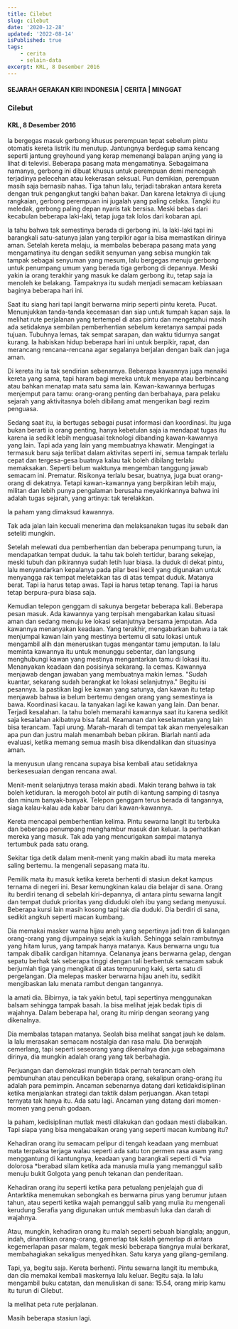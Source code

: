 ```yaml
---
title: Cilebut
slug: cilebut
date: '2020-12-28'
updated: '2022-08-14'
isPublished: true
tags: 
    - cerita
    - selain-data
excerpt: KRL, 8 Desember 2016
---
```


#### SEJARAH GERAKAN KIRI INDONESIA | CERITA | MINGGAT

### Cilebut

#### KRL, 8 Desember 2016

Ia bergegas masuk gerbong khusus perempuan tepat sebelum pintu otomatis kereta listrik itu menutup. Jantungnya berdegup sama kencang seperti jantung greyhound yang kerap memenangi balapan anjing yang ia lihat di televisi. Beberapa pasang mata mengamatinya. Sebagaimana namanya, gerbong ini dibuat khusus untuk perempuan demi mencegah terjadinya pelecehan atau kekerasan seksual. Pun demikian, perempuan masih saja bernasib nahas. Tiga tahun lalu, terjadi tabrakan antara kereta dengan truk pengangkut tangki bahan bakar. Dan karena letaknya di ujung rangkaian, gerbong perempuan ini jugalah yang paling celaka. Tangki itu meledak, gerbong paling depan nyaris tak bersisa. Meski bebas dari kecabulan beberapa laki-laki, tetap juga tak lolos dari kobaran api.

Ia tahu bahwa tak semestinya berada di gerbong ini. Ia laki-laki tapi ini barangkali satu-satunya jalan yang terpikir agar ia bisa memastikan dirinya aman. Setelah kereta melaju, ia membalas beberapa pasang mata yang mengamatinya itu dengan sedikit senyuman yang sebisa mungkin tak tampak sebagai senyuman yang mesum, lalu bergegas menuju gerbong untuk penumpang umum yang berada tiga gerbong di depannya. Meski yakin ia orang terakhir yang masuk ke dalam gerbong itu, tetap saja ia menoleh ke belakang. Tampaknya itu sudah menjadi semacam kebiasaan baginya beberapa hari ini.

Saat itu siang hari tapi langit berwarna mirip seperti pintu kereta. Pucat. Menunjukkan tanda-tanda kecemasan dan siap untuk tumpah kapan saja. Ia melihat rute perjalanan yang tertempel di atas pintu dan mengetahui masih ada setidaknya sembilan pemberhentian sebelum keretanya sampai pada tujuan. Tubuhnya lemas, tak sempat sarapan, dan waktu tidurnya sangat kurang. Ia habiskan hidup beberapa hari ini untuk berpikir, rapat, dan merancang rencana-rencana agar segalanya berjalan dengan baik dan juga aman.

Di kereta itu ia tak sendirian sebenarnya. Beberapa kawannya juga menaiki kereta yang sama, tapi haram bagi mereka untuk menyapa atau berbincang atau bahkan menatap mata satu sama lain. Kawan-kawannya bertugas menjemput para tamu: orang-orang penting dan berbahaya, para pelaku sejarah yang aktivitasnya boleh dibilang amat mengerikan bagi rezim penguasa.

Sedang saat itu, ia bertugas sebagai pusat informasi dan koordinasi. Itu juga bukan berarti ia orang penting, hanya kebetulan saja ia mendapat tugas itu karena ia sedikit lebih menguasai teknologi dibanding kawan-kawannya yang lain. Tapi ada yang lain yang membuatnya khawatir. Mengingat ia termasuk baru saja terlibat dalam aktivitas seperti ini, semua tampak terlalu cepat dan tergesa-gesa buatnya kalau tak boleh dibilang terlalu memaksakan. Seperti belum waktunya mengemban tanggung jawab semacam ini. Prematur. Risikonya terlalu besar, buatnya, juga buat orang-orang di dekatnya. Tetapi kawan-kawannya yang berpikiran lebih maju, militan dan lebih punya pengalaman berusaha meyakinkannya bahwa ini adalah tugas sejarah, yang artinya: tak terelakkan.

Ia paham yang dimaksud kawannya.

Tak ada jalan lain kecuali menerima dan melaksanakan tugas itu sebaik dan seteliti mungkin.

Setelah melewati dua pemberhentian dan beberapa penumpang turun, ia mendapatkan tempat duduk. Ia tahu tak boleh tertidur, barang sekejap, meski tubuh dan pikirannya sudah letih luar biasa. Ia duduk di dekat pintu, lalu menyandarkan kepalanya pada pilar besi kecil yang digunakan untuk menyangga rak tempat meletakkan tas di atas tempat duduk. Matanya berat. Tapi ia harus tetap awas. Tapi ia harus tetap tenang. Tapi ia harus tetap berpura-pura biasa saja.

Kemudian telepon genggam di sakunya bergetar beberapa kali. Beberapa pesan masuk. Ada kawannya yang terpisah mengabarkan kalau situasi aman dan sedang menuju ke lokasi selanjutnya bersama jemputan. Ada kawannya menanyakan keadaan. Yang terakhir, mengabarkan bahwa ia tak menjumpai kawan lain yang mestinya bertemu di satu lokasi untuk mengambil alih dan meneruskan tugas mengantar tamu jemputan. Ia lalu meminta kawannya itu untuk menunggu sebentar, dan langsung menghubungi kawan yang mestinya mengantarkan tamu di lokasi itu. Menanyakan keadaan dan posisinya sekarang. Ia cemas. Kawannya menjawab dengan jawaban yang membuatnya makin lemas. "Sudah kuantar, sekarang sudah berangkat ke lokasi selanjutnya." Begitu isi pesannya. Ia pastikan lagi ke kawan yang satunya, dan kawan itu tetap menjawab bahwa ia belum bertemu dengan orang yang semestinya ia bawa. Koordinasi kacau. Ia tanyakan lagi ke kawan yang lain. Dan benar. Terjadi kesalahan. Ia tahu boleh memarahi kawannya saat itu karena sedikit saja kesalahan akibatnya bisa fatal. Keamanan dan keselamatan yang lain bisa terancam. Tapi urung. Marah-marah di tempat tak akan menyelesaikan apa pun dan justru malah menambah beban pikiran. Biarlah nanti ada evaluasi, ketika memang semua masih bisa dikendalikan dan situasinya aman.

Ia menyusun ulang rencana supaya bisa kembali atau setidaknya berkesesuaian dengan rencana awal.

Menit-menit selanjutnya terasa makin abadi. Makin terang bahwa ia tak boleh ketiduran. Ia merogoh botol air putih di kantung samping di tasnya dan minum banyak-banyak. Telepon genggam terus berada di tangannya, siaga kalau-kalau ada kabar baru dari kawan-kawannya.

Kereta mencapai pemberhentian kelima. Pintu sewarna langit itu terbuka dan beberapa penumpang menghambur masuk dan keluar. Ia perhatikan mereka yang masuk. Tak ada yang mencurigakan sampai matanya tertumbuk pada satu orang.

Sekitar tiga detik dalam menit-menit yang makin abadi itu mata mereka saling bertemu. Ia mengenali sepasang mata itu.

Pemilik mata itu masuk ketika kereta berhenti di stasiun dekat kampus ternama di negeri ini. Besar kemungkinan kalau dia belajar di sana. Orang itu berdiri tenang di sebelah kiri-depannya, di antara pintu sewarna langit dan tempat duduk prioritas yang diduduki oleh ibu yang sedang menyusui. Beberapa kursi lain masih kosong tapi tak dia duduki. Dia berdiri di sana, sedikit angkuh seperti macan kumbang.

Dia memakai masker warna hijau aneh yang sepertinya jadi tren di kalangan orang-orang yang dijumpainya sejak ia kuliah. Sehingga selain rambutnya yang hitam lurus, yang tampak hanya matanya. Kaus berwarna ungu tua tampak dibalik cardigan hitamnya. Celananya jeans berwarna gelap, dengan sepatu berhak tak seberapa tinggi dengan tali berbentuk semacam sabuk berjumlah tiga yang mengikat di atas tempurung kaki, serta satu di pergelangan. Dia melepas masker berwarna hijau aneh itu, sedikit mengibaskan lalu menata rambut dengan tangannya.

Ia amati dia. Bibirnya, ia tak yakin betul, tapi sepertinya menggunakan balsam sehingga tampak basah. Ia bisa melihat jejak bedak tipis di wajahnya. Dalam beberapa hal, orang itu mirip dengan seorang yang dikenalnya.

Dia membalas tatapan matanya. Seolah bisa melihat sangat jauh ke dalam. Ia lalu merasakan semacam nostalgia dan rasa malu. Dia berwajah cemerlang, tapi seperti seseorang yang dikenalnya dan juga sebagaimana dirinya, dia mungkin adalah orang yang tak berbahagia.

Perjuangan dan demokrasi mungkin tidak pernah terancam oleh pembunuhan atau penculikan beberapa orang, sekalipun orang-orang itu adalah para pemimpin. Ancaman sebenarnya datang dari ketidakdisiplinan ketika menjalankan strategi dan taktik dalam perjuangan. Akan tetapi ternyata tak hanya itu. Ada satu lagi. Ancaman yang datang dari momen-momen yang penuh godaan.

Ia paham, kedisiplinan mutlak mesti dilakukan dan godaan mesti diabaikan. Tapi siapa yang bisa mengabaikan orang yang seperti macan kumbang itu?

Kehadiran orang itu semacam pelipur di tengah keadaan yang membuat mata terpaksa terjaga walau seperti ada satu ton permen rasa asam yang menggantung di kantungnya, keadaan yang barangkali seperti di *via dolorosa *berabad silam ketika ada manusia mulia yang memanggul salib menuju bukit Golgota yang penuh tekanan dan penderitaan.

Kehadiran orang itu seperti ketika para petualang penjelajah gua di Antarktika menemukan sebongkah es berwarna pirus yang berumur jutaan tahun, atau seperti ketika wajah pemanggul salib yang mulia itu mengenali kerudung Serafia yang digunakan untuk membasuh luka dan darah di wajahnya.

Atau, mungkin, kehadiran orang itu malah seperti sebuah bianglala; anggun, indah, dinantikan orang-orang, gemerlap tak kalah gemerlap di antara kegemerlapan pasar malam, tegak meski beberapa tiangnya mulai berkarat, membahagiakan sekaligus menyedihkan. Satu karya yang gilang-gemilang.

Tapi, ya, begitu saja. Kereta berhenti. Pintu sewarna langit itu membuka, dan dia memakai kembali maskernya lalu keluar. Begitu saja. Ia lalu mengambil buku catatan, dan menuliskan di sana: 15.54, orang mirip kamu itu turun di Cilebut.

Ia melihat peta rute perjalanan.

Masih beberapa stasiun lagi.
